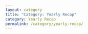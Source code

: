 ```yaml
---
layout: category
title: "Category: Yearly Recap"
category: Yearly Recap
permalink: /category/yearly-recap/
---
```


